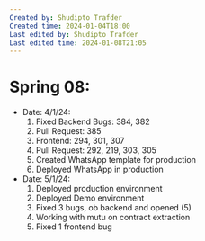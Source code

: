 ```yaml
---
Created by: Shudipto Trafder
Created time: 2024-01-04T18:00
Last edited by: Shudipto Trafder
Last edited time: 2024-01-08T21:05
---
```

# Spring 08:

- Date: 4/1/24:
    1. Fixed Backend Bugs: 384, 382
    2. Pull Request: 385
    3. Frontend: 294, 301, 307
    4. Pull Request: 292, 219, 303, 305
    5. Created WhatsApp template for production
    6. Deployed WhatsApp in production
- Date: 5/1/24:
    1. Deployed production environment
    2. Deployed Demo environment
    3. Fixed 3 bugs, ob backend and opened (5)
    4. Working with mutu on contract extraction
    5. Fixed 1 frontend bug